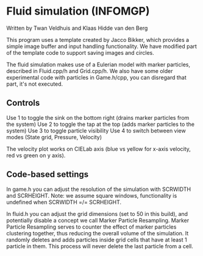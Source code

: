 # Fluid simulation (INFOMGP)

Written by Twan Veldhuis and Klaas Hidde van den Berg

This program uses a template created by Jacco Bikker, which provides a simple image buffer and input handling functionality.
We have modified part of the template code to support saving images and circles.

The fluid simulation makes use of a Eulerian model with marker particles, described in Fluid.cpp/h and Grid.cpp/h.
We also have some older experimental code with particles in Game.h/cpp, you can disregard that part, it's not executed.

## Controls
Use 1 to toggle the sink on the bottom right (drains marker particles from the system)
Use 2 to toggle the tap at the top (adds marker particles to the system)
Use 3 to toggle particle visibility
Use 4 to switch between view modes (State grid, Pressure, Velocity)

The velocity plot works on CIELab axis (blue vs yellow for x-axis velocity, red vs green on y axis).

## Code-based settings
In game.h you can adjust the resolution of the simulation with SCRWIDTH and SCRHEIGHT. Note: we assume square windows, functionality is undefined when SCRWIDTH =/= SCRHEIGHT.

In fluid.h you can adjust the grid dimensions (set to 50 in this build), and potentially disable a concept we call Marker Particle Resampling. Marker Particle Resampling serves to counter the effect of marker particles clustering together, thus reducing the overall volume of the simulation. It randomly deletes and adds particles inside grid cells that have at least 1 particle in them. This process will never delete the last particle from a cell.
